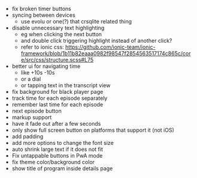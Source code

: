 - fix broken timer buttons
- syncing between devices
  - use evolu or one(?) that crsqlite related thing
- disable unnecessary text highlighting
  - eg when clicking the next button
  - and double click triggering highlight instead of another click?
  - refer to ionic css: https://github.com/ionic-team/ionic-framework/blob/1b11b82eaaa0982f98547f2854563517174c865c/core/src/css/structure.scss#L75
- better ui for navigating time
  - like +10s -10s
  - or a dial
  - or tapping text in the transcript view
- fix background for black player page
- track time for each episode separately
- remember last time for each episode
- next episode button
- markup support
- have it fade out after a few seconds
- only show full screen button on platforms that support it (not iOS)
- add padding
- add more options to change the font size
- auto shrink large text if it does not fit
- Fix untappable buttons in PwA mode
- fix theme color/background color
- show title of program inside details page
